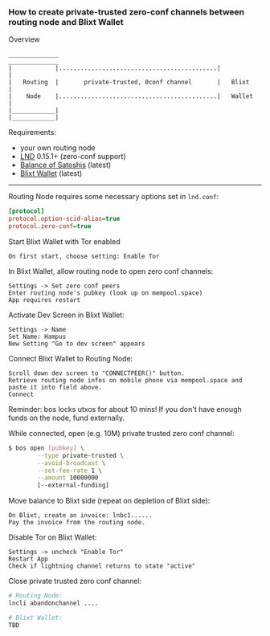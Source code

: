 ### How to create private-trusted zero-conf channels between routing node and Blixt Wallet

Overview
```
______________                                            ______________
|            |............................................|            |
|   Routing  |       private-trusted, 0conf channel       |   Blixt    |
|    Node    |............................................|   Wallet   |
|____________|                                            |____________|
```

Requirements:
- your own routing node
- [LND](https://github.com/LightningNetwork/lnd) 0.15.1+ (zero-conf support)
- [Balance of Satoshis](https://github.com/alexbosworth/balanceofsatoshis) (latest)
- [Blixt Wallet](https://github.com/hsjoberg/blixt-wallet) (latest)

____________________________

Routing Node requires some necessary options set in `lnd.conf`:
```ini
[protocol]
protocol.option-scid-alias=true
protocol.zero-conf=true
```

Start Blixt Wallet with Tor enabled
```
On first start, choose setting: Enable Tor
```

In Blixt Wallet, allow routing node to open zero conf channels:
```
Settings -> Set zero conf peers
Enter routing node's pubkey (look up on mempool.space)
App requires restart
```

Activate Dev Screen in Blixt Wallet:
```
Settings -> Name
Set Name: Hampus
New Setting "Go to dev screen" appears
```

Connect Blixt Wallet to Routing Node:
```
Scroll down dev screen to "CONNECTPEER()" button.
Retrieve routing node infos on mobile phone via mempool.space and paste it into field above.
Connect
```

Reminder: bos locks utxos for about 10 mins! If you don't have enough funds on the node, fund externally.

While connected, open (e.g. 10M) private trusted zero conf channel:
```bash
$ bos open [pubkey] \
        --type private-trusted \
        --avoid-broadcast \
        --set-fee-rate 1 \
        --amount 10000000
        [--external-funding]
```

Move balance to Blixt side (repeat on depletion of Blixt side):
```
On Blixt, create an invoice: lnbc1......
Pay the invoice from the routing node.
```

Disable Tor on Blixt Wallet:
```
Settings -> uncheck "Enable Tor"
Restart App
Check if lightning channel returns to state "active"
```

Close private trusted zero conf channel:
```bash
# Routing Node:
lncli abandonchannel ....

# Blixt Wallet:
TBD
```
